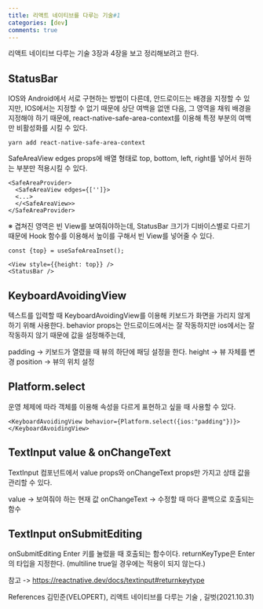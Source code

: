 ```yaml
---
title: 리액트 네이티브를 다루는 기술#1
categories: [dev]
comments: true
---
```


리액트 네이티브 다루는 기술 3장과 4장을 보고 정리해보려고 한다.

## StatusBar

IOS와 Android에서 서로 구현하는 방법이 다른데, 안드로이드는 배경을 지정할 수 있지만, IOS에서는 지정할 수 없기 때문에
상단 여백을 없앤 다음, 그 영역을 채워 배경을 지정해야 하기 때문에, react-native-safe-area-context를 이용해 특정 부분의 여백만 비활성화를 시킬 수 있다.

```
yarn add react-native-safe-area-context
```

SafeAreaView edges props에 배열 형태로 top, bottom, left, right를 넣어서 원하는 부분만 적용시킬 수 있다.

```
<SafeAreaProvider>
  <SafeAreaView edges={['']}>
  <...>
  </<SafeAreaView>>
</SafeAreaProvider>
```

※ 겹쳐진 영역은 빈 View를 보여줘야하는데, StatusBar 크기가 디바이스별로 다르기 때문에 Hook 함수를 이용해서 높이를 구해서 빈 View를 넣어줄 수 있다.

```
const {top} = useSafeAreaInset();

<View style={{height: top}} />
<StatusBar />

```

## KeyboardAvoidingView

텍스트를 입력할 때 KeyboardAvoidingView를 이용해 키보드가 화면을 가리지 않게 하기 위해 사용한다.
behavior props는 안드로이드에서는 잘 작동하지만 ios에서는 잘 작동하지 않기 때문에 값을 설정해주는데,

padding -> 키보드가 열렸을 때 뷰의 하단에 패딩 설정을 한다.
height -> 뷰 자체를 변경
position -> 뷰의 위치 설정

## Platform.select

운영 체제에 따라 객체를 이용해 속성을 다르게 표현하고 싶을 때 사용할 수 있다.

```
<KeyboardAvoidingView behavior={Platform.select({ios:"padding"})}>
</KeyboardAvoidingView>
```

## TextInput value & onChangeText

TextInput 컴포넌트에서 value props와 onChangeText props만 가지고 상태 값을 관리할 수 있다.

value -> 보여줘야 하는 현재 값
onChangeText -> 수정할 때 마다 콜백으로 호출되는 함수

## TextInput onSubmitEditing

onSubmitEditing Enter 키를 눌렀을 때 호출되는 함수이다.
returnKeyType은 Enter의 타입을 지정한다. (multiline true일 경우에는 적용이 되지 않는다.)

참고 -> https://reactnative.dev/docs/textinput#returnkeytype

References
김민준(VELOPERT), 리액트 네이티브를 다루는 기술 , 길벗(2021.10.31)
